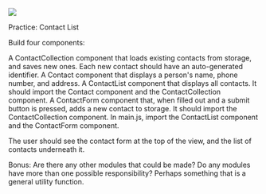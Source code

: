 ![](contact-list-demo-giphy.gif)

Practice: Contact List

Build four components:

A ContactCollection component that loads existing contacts from storage, and saves new ones. Each new contact should have an auto-generated identifier.
A Contact component that displays a person's name, phone number, and address.
A ContactList component that displays all contacts. It should import the Contact component and the ContactCollection component.
A ContactForm component that, when filled out and a submit button is pressed, adds a new contact to storage. It should import the ContactCollection component.
In main.js, import the ContactList component and the ContactForm component.

The user should see the contact form at the top of the view, and the list of contacts underneath it.

Bonus: Are there any other modules that could be made? Do any modules have more than one possible responsibility? Perhaps something that is a general utility function.